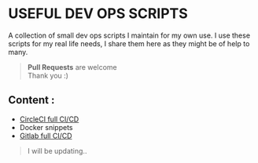# USEFUL DEV OPS SCRIPTS

A collection of small dev ops scripts I maintain for my own use.
I use these scripts for my real life needs, I share them here as they might be of help to many. <br>

> **Pull Requests** are welcome <br>
> Thank you :)

## Content :

- [CircleCI full CI/CD](https://github.com/venatoria/devops_scripts/tree/master/circleci-node-docker-ec2)
- Docker snippets
- [Gitlab full CI/CD](https://github.com/venatoria/devops_scripts/tree/master/gitlab-meteor-mup-ec2)

> I will be updating..
